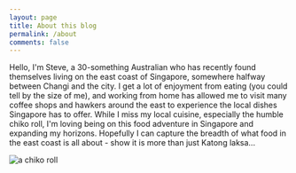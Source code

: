 ```yaml
---
layout: page
title: About this blog
permalink: /about
comments: false
---
```


<div class="row justify-content-between">
<div class="col-md-8 pr-5">

<p>Hello, I'm Steve, a 30-something Australian who has recently found themselves living on the east coast of Singapore, somewhere halfway between Changi and the city. I get a lot of enjoyment from eating (you could tell by the size of me), and working from home has allowed me to visit many coffee shops and hawkers around the east to experience the local dishes Singapore has to offer. While I miss my local cuisine, especially the humble chiko roll, I'm loving being on this food adventure in Singapore and expanding my horizons. Hopefully I can capture the breadth of what food in the east coast is all about - show it is more than just Katong laksa...</p>

<p class="mb-5"><img class="shadow-lg" src="{{site.baseurl}}/assets/images/chiko-roll.jpg" alt="a chiko roll"/></p>
</div>

<div class="col-md-4">

<!-- <div class="sticky-top sticky-top-80">
<h5>Donations accepted</h5>

<p>If you enjoy the content, feel free to buy me a kopi (or lao hor) and keep me improving this website while keeping it free of advertisements. I appreciate your support!</p>

<a target="_blank" href="https://www.paypal.me/steveinsingkarpor" class="btn btn-danger">Kopi money</a>
</div> -->
</div>
</div>
